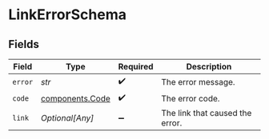 # LinkErrorSchema


## Fields

| Field                                              | Type                                               | Required                                           | Description                                        |
| -------------------------------------------------- | -------------------------------------------------- | -------------------------------------------------- | -------------------------------------------------- |
| `error`                                            | *str*                                              | :heavy_check_mark:                                 | The error message.                                 |
| `code`                                             | [components.Code](../../models/components/code.md) | :heavy_check_mark:                                 | The error code.                                    |
| `link`                                             | *Optional[Any]*                                    | :heavy_minus_sign:                                 | The link that caused the error.                    |